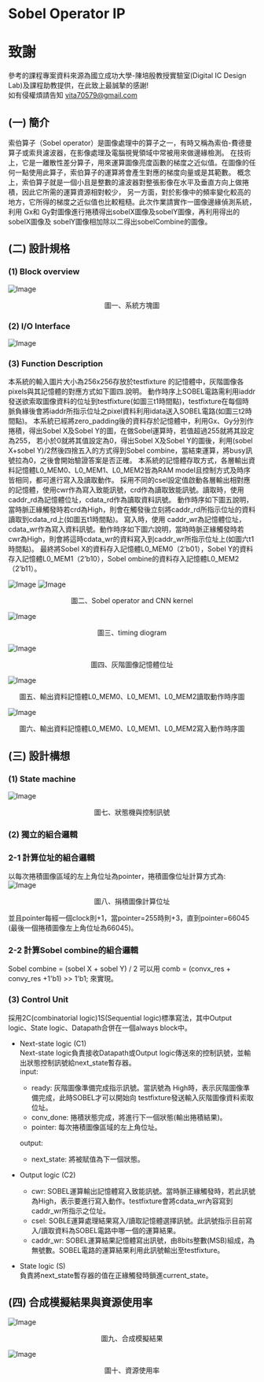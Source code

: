 # Sobel Operator IP
# 致謝
參考的課程專案資料來源為國立成功大學-陳培殷教授實驗室(Digital IC Design Lab)及課程助教提供，在此致上最誠摯的感謝!  
如有侵權煩請告知 vita70579@gmail.com

## (一) 簡介
索伯算子（Sobel operator）是圖像處理中的算子之一，有時又稱為索伯-費德曼算子或索貝濾波器，在影像處理及電腦視覺領域中常被用來做邊緣檢測。
  在技術上，它是一離散性差分算子，用來運算圖像亮度函數的梯度之近似值。在圖像的任何一點使用此算子，索伯算子的運算將會產生對應的梯度向量或是其範數。
  概念上，索伯算子就是一個小且是整數的濾波器對整張影像在水平及垂直方向上做捲積，因此它所需的運算資源相對較少，
  另一方面，對於影像中的頻率變化較高的地方，它所得的梯度之近似值也比較粗糙。此次作業請實作一圖像邊緣偵測系統，
  利用 Gx和 Gy對圖像進行捲積得出sobelX圖像及sobelY圖像，再利用得出的sobelX圖像及 sobelY圖像相加除以二得出sobelCombine的圖像。
  
## (二) 設計規格
### (1) Block overview
![Image](https://github.com/vita70579/VLSI-Implementation/raw/master/Sobel%20operator/Image/block_overview.png)  
<p align="center">圖一、系統方塊圖</p>

### (2) I/O Interface
![Image](https://github.com/vita70579/VLSI-Implementation/raw/master/Sobel%20operator/Image/IO.png)

### (3) Function Description
本系統的輸入圖片大小為256x256存放於testfixture 的記憶體中，灰階圖像各pixels與其記憶體的對應方式如下圖四.說明。
  動作時序上SOBEL電路需利用iaddr發送欲索取圖像資料的位址到testfixture(如圖三t1時間點)，testfixture在每個時脈負緣後會將iaddr所指示位址之pixel資料利用idata送入SOBEL電路(如圖三t2時間點)。
  本系統已經將zero_padding後的資料存於記憶體中，利用Gx、Gy分別作捲積，得出Sobel X及Sobel Y的圖，在做Sobel運算時，若值超過255就將其設定為255，
  若小於0就將其值設定為0，得出Sobel X及Sobel Y的圖後，利用(sobel X+sobel Y)/2然後四捨五入的方式得到Sobel combine，當結束運算，將busy訊號拉為0，之後會開始驗證答案是否正確。
  本系統的記憶體存取方式，各層輸出資料記憶體L0_MEM0、L0_MEM1、L0_MEM2皆為RAM model且控制方式及時序皆相同，都可進行寫入及讀取動作。
  採用不同的csel設定值啟動各層輸出相對應的記憶體，使用cwr作為寫入致能訊號，crd作為讀取致能訊號。讀取時，使用caddr_rd為記憶體位址，cdata_rd作為讀取資料訊號。
  動作時序如下圖五說明，當時脈正緣觸發時若crd為High，則會在觸發後立刻將caddr_rd所指示位址的資料讀取到cdata_rd上(如圖五t1時間點)。
  寫入時，使用 caddr_wr為記憶體位址，cdata_wr作為寫入資料訊號。動作時序如下圖六說明，當時時脈正緣觸發時若cwr為High，則會將這時cdata_wr的資料寫入到caddr_wr所指示位址上(如圖六t1時間點)。
  最終將Sobel X的資料存入記憶體L0_MEM0（2’b01），Sobel Y的資料存入記憶體L0_MEM1（2’b10），Sobel ombine的資料存入記憶體L0_MEM2（2’b11）。

![Image](https://github.com/vita70579/VLSI-Implementation/raw/master/Sobel%20operator/Image/sobel.png)
![Image](https://github.com/vita70579/VLSI-Implementation/raw/master/Sobel%20operator/Image/kernel.png)
<p align="center">圖二、Sobel operator and CNN kernel</p>

![Image](https://github.com/vita70579/VLSI-Implementation/raw/master/Sobel%20operator/Image/timing_diogram.png)
<p align="center">圖三、timing diogram</p>

![Image](https://github.com/vita70579/VLSI-Implementation/raw/master/Sobel%20operator/Image/memory.png)
<p align="center">圖四、灰階圖像記憶體位址</p>

![Image](https://github.com/vita70579/VLSI-Implementation/raw/master/Sobel%20operator/Image/read.png)
<p align="center">圖五、輸出資料記憶體L0_MEM0、L0_MEM1、L0_MEM2讀取動作時序圖</p>

![Image](https://github.com/vita70579/VLSI-Implementation/raw/master/Sobel%20operator/Image/write.png)
<p align="center">圖六、輸出資料記憶體L0_MEM0、L0_MEM1、L0_MEM2寫入動作時序圖</p>

## (三) 設計構想
### (1) State machine

![Image](https://github.com/vita70579/VLSI-Implementation/raw/master/Sobel%20operator/Image/state_machine.png)
<p align="center">圖七、狀態機與控制訊號</p>

### (2) 獨立的組合邏輯
### 2-1 計算位址的組合邏輯
以每次捲積圖像區域的左上角位址為pointer，捲積圖像位址計算方式為:  
![Image](https://github.com/vita70579/VLSI-Implementation/raw/master/Sobel%20operator/Image/addr.png)
<p align="center">圖八、捐積圖像計算位址</p>
並且pointer每經一個clock則+1，當pointer=255時則+3，直到pointer=66045 (最後一個捲積圖像左上角位址為66045)。

### 2-2 計算Sobel combine的組合邏輯
Sobel combine = (sobel X + sobel Y) / 2 可以用 comb = (convx_res + convy_res +1'b1) >> 1'b1; 來實現。

### (3) Control Unit
採用2C(combinatorial logic)1S(Sequential logic)標準寫法，其中Output logic、State logic、Datapath合併在一個always block中。
* Next-state logic (C1)  
  Next-state logic負責接收Datapath或Output logic傳送來的控制訊號，並輸出狀態控制訊號給next_state暫存器。  
  input:  
    - ready: 灰階圖像準備完成指示訊號。當訊號為 High時，表示灰階圖像準備完成，此時SOBEL才可以開始向 testfixture發送輸入灰階圖像資料索取位址。
    - conv_done: 捲積狀態完成，將進行下一個狀態(輸出捲積結果)。
    - pointer: 每次捲積圖像區域的左上角位址。
    
  output:
    - next_state: 將被賦值為下一個狀態。
* Output logic (C2)  
  - cwr: SOBEL運算輸出記憶體寫入致能訊號。當時脈正緣觸發時，若此訊號為High，表示要進行寫入動作。testfixture會將cdata_wr內容寫到caddr_wr所指示之位址。
  - csel: SOBLE運算處理結果寫入/讀取記憶體選擇訊號。此訊號指示目前寫入/讀取資料為SOBEL電路中哪一個的運算結果。
  - caddr_wr: SOBEL運算結果記憶體寫出訊號，由8bits整數(MSB)組成，為無號數。SOBEL電路的運算結果利用此訊號輸出至testfixture。
* State logic (S)  
  負責將next_state暫存器的值在正緣觸發時鎖進current_state。
  
## (四) 合成模擬結果與資源使用率
![Image](https://github.com/vita70579/VLSI-Implementation/raw/master/Sobel%20operator/Image/result.png)
<p align="center">圖九、合成模擬結果</p>

![Image](https://github.com/vita70579/VLSI-Implementation/raw/master/Sobel%20operator/Image/synthesis.png)
<p align="center">圖十、資源使用率</p>
